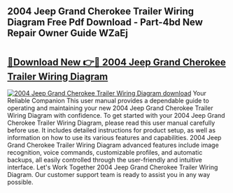 ## 2004 Jeep Grand Cherokee Trailer Wiring Diagram Free Pdf Download - Part-4bd New Repair Owner Guide WZaEj

# <h2><a href="http://dfon5nq.blite.top/?on=2004+Jeep+Grand+Cherokee+Trailer+Wiring+Diagram">🔗Download New 👉🔴 2004 Jeep Grand Cherokee Trailer Wiring Diagram</a></h2>

[![2004 Jeep Grand Cherokee Trailer Wiring Diagram download](https://i.imgur.com/lujVjoI.png)](http://dfon5nq.blite.top/?on=2004+Jeep+Grand+Cherokee+Trailer+Wiring+Diagram)
Your Reliable Companion This user manual provides a dependable guide to operating and maintaining your new 2004 Jeep Grand Cherokee Trailer Wiring Diagram with confidence. To get started with your 2004 Jeep Grand Cherokee Trailer Wiring Diagram, please read this user manual carefully before use. It includes detailed instructions for product setup, as well as information on how to use its various features and capabilities. 2004 Jeep Grand Cherokee Trailer Wiring Diagram advanced features include image recognition, voice commands, customizable profiles, and automatic backups, all easily controlled through the user-friendly and intuitive interface. Let's Work Together 2004 Jeep Grand Cherokee Trailer Wiring Diagram. Our customer support team is ready to assist you in any way possible.
